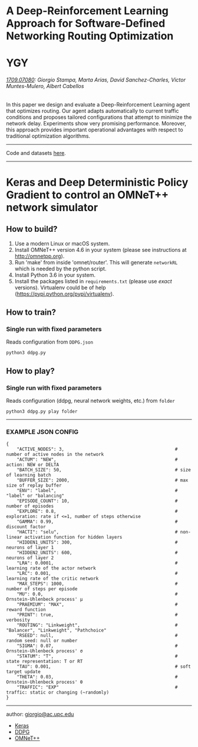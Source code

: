 # A Deep-Reinforcement Learning Approach for Software-Defined Networking Routing Optimization
# YGY
###### [1709.07080](https://arxiv.org/abs/1709.07080): Giorgio Stampa, Marta Arias, David Sanchez-Charles, Victor Muntes-Mulero, Albert Cabellos

In this paper we design and evaluate a Deep-Reinforcement Learning agent that optimizes routing. Our agent adapts automatically to current traffic conditions and proposes tailored configurations that attempt to minimize the network delay. Experiments show very promising performance. Moreover, this approach provides important operational advantages with respect to traditional optimization algorithms.

---

Code and datasets [here](https://github.com/knowledgedefinednetworking/a-deep-rl-approach-for-sdn-routing-optimization/releases).

---

# Keras and Deep Deterministic Policy Gradient to control an OMNeT++ network simulator

## How to build?

1. Use a modern Linux or macOS system.
1. Install OMNeT++ version 4.6 in your system (please see instructions at http://omnetpp.org).
1. Run 'make' from inside 'omnet/router'. This will generate `networkRL` which is needed by the python script.
1. Install Python 3.6 in your system.
1. Install the packages listed in `requirements.txt` (please use *exact* versions). Virtualenv could be of help (https://pypi.python.org/pypi/virtualenv).


## How to train?

### Single run with fixed parameters
Reads configuration from ```DDPG.json```

```
python3 ddpg.py
```

## How to play?

### Single run with fixed parameters
Reads configuration (ddpg, neural network weights, etc.) from ```folder```

```
python3 ddpg.py play folder
```

---

### EXAMPLE JSON CONFIG

```
{
    "ACTIVE_NODES": 3,                                          # number of active nodes in the network
    "ACTUM": "NEW",                                             # action: NEW or DELTA
    "BATCH_SIZE": 50,                                           # size of learning batch
    "BUFFER_SIZE": 2000,                                        # max size of replay buffer
    "ENV": "label",                                             # "label" or "balancing"
    "EPISODE_COUNT": 10,                                        # number of episodes
    "EXPLORE": 0.8,                                             # exploration: rate if <=1, number of steps otherwise
    "GAMMA": 0.99,                                              # discount factor
    "HACTI": "selu",                                            # non-linear activation function for hidden layers
    "HIDDEN1_UNITS": 300,                                       # neurons of layer 1
    "HIDDEN2_UNITS": 600,                                       # neurons of layer 2
    "LRA": 0.0001,                                              # learning rate of the actor network
    "LRC": 0.001,                                               # learning rate of the critic network
    "MAX_STEPS": 1000,                                          # number of steps per episode
    "MU": 0.0,                                                  # Ornstein-Uhlenbeck process' μ
    "PRAEMIUM": "MAX",                                          # reward function
    "PRINT": true,                                              # verbosity
    "ROUTING": "Linkweight",                                    # "Balancer", "Linkweight", "Pathchoice"
    "RSEED": null,                                              # random seed: null or number
    "SIGMA": 0.07,                                              # Ornstein-Uhlenbeck process' σ
    "STATUM": "T",                                              # state representation: T or RT
    "TAU": 0.001,                                               # soft target update
    "THETA": 0.03,                                              # Ornstein-Uhlenbeck process' θ
    "TRAFFIC": "EXP"                                            # traffic: static or changing (~randomly)
}
```

---

author: giorgio@ac.upc.edu

* [Keras](https://keras.io/)
* [DDPG](https://arxiv.org/abs/1509.02971)
* [OMNeT++](https://omnetpp.org/)
